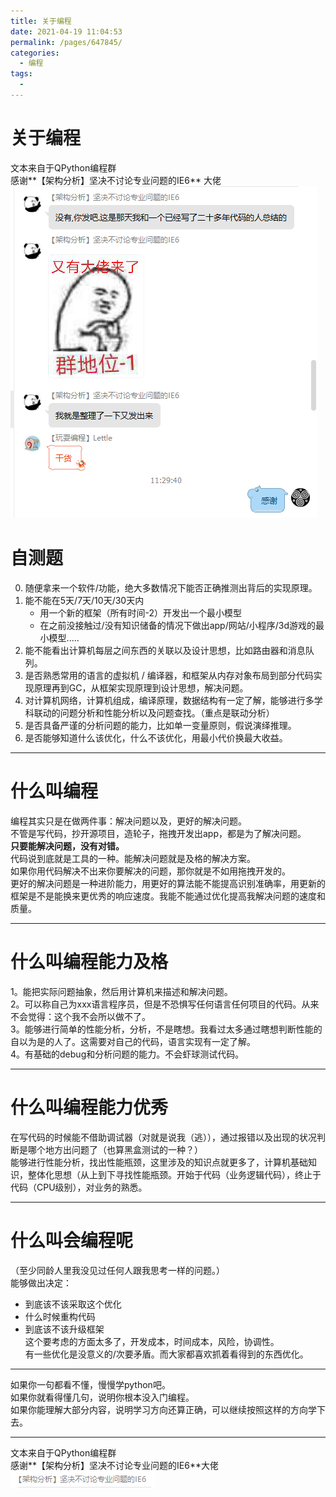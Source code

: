 ```yaml
---
title: 关于编程
date: 2021-04-19 11:04:53
permalink: /pages/647845/
categories:
  - 编程
tags:
  - 
---
```

# 关于编程  

文本来自于QPython编程群    
感谢**【架构分析】坚决不讨论专业问题的IE6** 大佬    
![image.png](../images/7485616-fb5f678aae604a8e.png)    
    
# 自测题    
0. 随便拿来一个软件/功能，绝大多数情况下能否正确推测出背后的实现原理。    
1. 能不能在5天/7天/10天/30天内    
    -  用一个新的框架（所有时间-2）开发出一个最小模型    
    -  在之前没接触过/没有知识储备的情况下做出app/网站/小程序/3d游戏的最小模型.....    
2. 能不能看出计算机每层之间东西的关联以及设计思想，比如路由器和消息队列。    
3. 是否熟悉常用的语言的虚拟机 / 编译器，和框架从内存对象布局到部分代码实现原理再到GC，从框架实现原理到设计思想，解决问题。    
4. 对计算机网络，计算机组成，编译原理，数据结构有一定了解，能够进行多学科联动的问题分析和性能分析以及问题查找。（重点是联动分析）    
5. 是否具备严谨的分析问题的能力，比如单一变量原则，假说演绎推理。    
6. 是否能够知道什么该优化，什么不该优化，用最小代价换最大收益。    
    
---     
    
# 什么叫编程    
    
编程其实只是在做两件事：解决问题以及，更好的解决问题。    
不管是写代码，抄开源项目，造轮子，拖拽开发出app，都是为了解决问题。    
**只要能解决问题，没有对错。**    
代码说到底就是工具的一种。能解决问题就是及格的解决方案。    
如果你用代码解决不出来你要解决的问题，那你就是不如用拖拽开发的。    
更好的解决问题是一种进阶能力，用更好的算法能不能提高识别准确率，用更新的框架是不是能换来更优秀的响应速度。我能不能通过优化提高我解决问题的速度和质量。    
    
---    
    
# 什么叫编程能力及格    
    
1。能把实际问题抽象，然后用计算机来描述和解决问题。    
2。可以称自己为xxx语言程序员，但是不恐惧写任何语言任何项目的代码。从来不会觉得：这个我不会所以做不了。    
3。能够进行简单的性能分析，分析，不是瞎想。我看过太多通过瞎想判断性能的自以为是的人了。这需要对自己的代码，语言实现有一定了解。    
4。有基础的debug和分析问题的能力。不会虾球测试代码。    
    
---    
    
# 什么叫编程能力优秀    
    
在写代码的时候能不借助调试器（对就是说我（逃）），通过报错以及出现的状况判断是哪个地方出问题了（也算黑盒测试的一种？）    
能够进行性能分析，找出性能瓶颈，这里涉及的知识点就更多了，计算机基础知识，整体化思想（从上到下寻找性能瓶颈。开始于代码（业务逻辑代码），终止于代码（CPU级别），对业务的熟悉。    
    
---    
    
# 什么叫会编程呢    
（至少同龄人里我没见过任何人跟我思考一样的问题。）    
能够做出决定：    
- 到底该不该采取这个优化    
- 什么时候重构代码    
- 到底该不该升级框架    
这个要考虑的方面太多了，开发成本，时间成本，风险，协调性。    
有一些优化是没意义的/次要矛盾。而大家都喜欢抓着看得到的东西优化。    
    
---     
    
如果你一句都看不懂，慢慢学python吧。    
如果你就看得懂几句，说明你根本没入门编程。    
如果你能理解大部分内容，说明学习方向还算正确，可以继续按照这样的方向学下去。    
    
---     
    
文本来自于QPython编程群    
感谢**【架构分析】坚决不讨论专业问题的IE6**大佬    
![大佬名称截图](../images/7485616-9f2d52c3a0970f57.png)    
